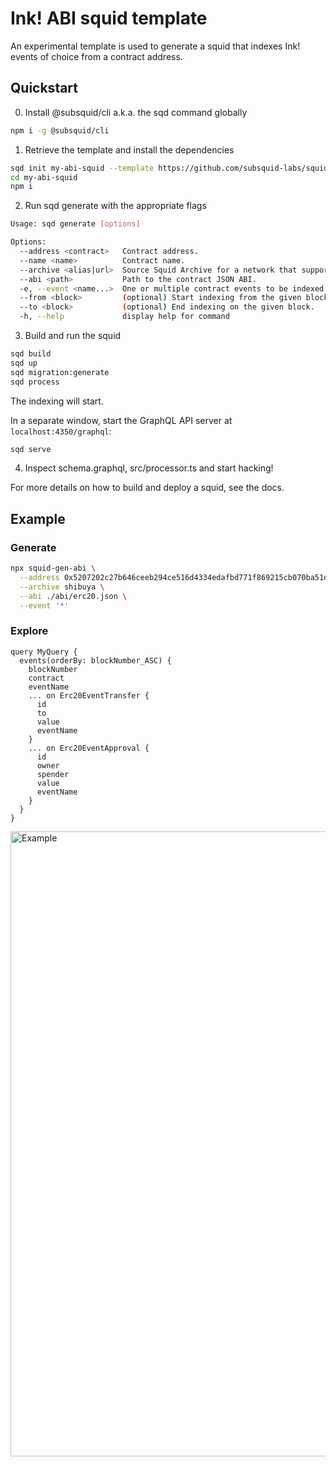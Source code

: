 # Ink! ABI squid template

An experimental template is used to generate a squid that indexes Ink! events of choice from a contract address.

## Quickstart

0. Install @subsquid/cli a.k.a. the sqd command globally

```bash
npm i -g @subsquid/cli
```

1. Retrieve the template and install the dependencies

```bash
sqd init my-abi-squid --template https://github.com/subsquid-labs/squid-ink-abi-template/
cd my-abi-squid
npm i
```

2. Run sqd generate with the appropriate flags

```bash
Usage: sqd generate [options]

Options:
  --address <contract>   Contract address.
  --name <name>          Contract name.
  --archive <alias|url>  Source Squid Archive for a network that supports 'contracts' pallet. Can be a URL or an alias defined by @subsquid/archive-registry.
  --abi <path>           Path to the contract JSON ABI.
  -e, --event <name...>  One or multiple contract events to be indexed. '*' indexes all events defined in the ABI. (default: [])
  --from <block>         (optional) Start indexing from the given block.
  --to <block>           (optional) End indexing on the given block.
  -h, --help             display help for command
```

3. Build and run the squid

```bash
sqd build
sqd up
sqd migration:generate
sqd process
```

The indexing will start.

In a separate window, start the GraphQL API server at `localhost:4350/graphql`:

```bash
sqd serve
```

4. Inspect schema.graphql, src/processor.ts and start hacking!

For more details on how to build and deploy a squid, see the docs.

## Example
### Generate
```bash
npx squid-gen-abi \
  --address 0x5207202c27b646ceeb294ce516d4334edafbd771f869215cb070ba51dd7e2c72 \
  --archive shibuya \
  --abi ./abi/erc20.json \
  --event '*'
```
### Explore
```gql
query MyQuery {
  events(orderBy: blockNumber_ASC) {
    blockNumber
    contract
    eventName
    ... on Erc20EventTransfer {
      id
      to
      value
      eventName
    }
    ... on Erc20EventApproval {
      id
      owner
      spender
      value
      eventName
    }
  }
}
```
<img width="1000" alt="Example" src="https://user-images.githubusercontent.com/27631177/226672019-7f1ae79f-27a5-445c-a708-e2470ed64908.png">
